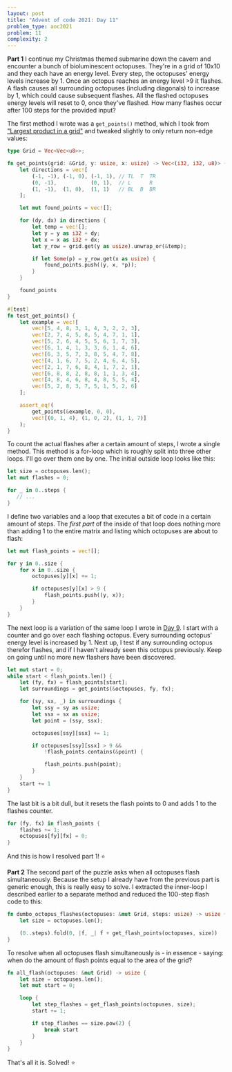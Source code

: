 ```yaml
---
layout: post
title: "Advent of code 2021: Day 11"
problem_type: aoc2021
problem: 11
complexity: 2
---
```


**Part 1**
I continue my Christmas themed submarine down the cavern and encounter a bunch of bioluminescent octopuses. They're in a grid of 10x10 and they each have an energy level. Every step, the octopuses' energy levels increase by 1. Once an octopus reaches an energy level >9 it flashes. A flash causes all surrounding octopuses (including diagonals) to increase by 1, which could cause subsequent flashes. All the flashed octopuses energy levels will reset to 0, once they've flashed. How many flashes occur after 100 steps for the provided input?

The first method I wrote was a `get_points()` method, which I took from ["Largest product in a grid"](/2021/10/24/project-euler-11-largest-product-in-a-grid.html) and tweaked slightly to only return non-edge values:

```rust
type Grid = Vec<Vec<u8>>;

fn get_points(grid: &Grid, y: usize, x: usize) -> Vec<(i32, i32, u8)> {
    let directions = vec![
        (-1, -1), (-1, 0), (-1, 1), // TL  T  TR
        (0, -1),           (0, 1),  // L      R
        (1, -1),  (1, 0),  (1, 1)   // BL  B  BR
    ];

    let mut found_points = vec![];

    for (dy, dx) in directions {
        let temp = vec![];
        let y = y as i32 + dy;
        let x = x as i32 + dx;
        let y_row = grid.get(y as usize).unwrap_or(&temp);

        if let Some(p) = y_row.get(x as usize) {
            found_points.push((y, x, *p));
        }
    }

    found_points
}

#[test]
fn test_get_points() {
    let example = vec![
        vec![5, 4, 8, 3, 1, 4, 3, 2, 2, 3],
        vec![2, 7, 4, 5, 8, 5, 4, 7, 1, 1],
        vec![5, 2, 6, 4, 5, 5, 6, 1, 7, 3],
        vec![6, 1, 4, 1, 3, 3, 6, 1, 4, 6],
        vec![6, 3, 5, 7, 3, 8, 5, 4, 7, 8],
        vec![4, 1, 6, 7, 5, 2, 4, 6, 4, 5],
        vec![2, 1, 7, 6, 8, 4, 1, 7, 2, 1],
        vec![6, 8, 8, 2, 8, 8, 1, 1, 3, 4],
        vec![4, 8, 4, 6, 8, 4, 8, 5, 5, 4],
        vec![5, 2, 8, 3, 7, 5, 1, 5, 2, 6]
    ];

    assert_eq!(
        get_points(&example, 0, 0),
        vec![(0, 1, 4), (1, 0, 2), (1, 1, 7)]
    );
}
```

To count the actual flashes after a certain amount of steps, I wrote a single method. This method is a for-loop which is roughly split into three other loops. I'll go over them one by one. The initial outside loop looks like this:

```rust
let size = octopuses.len();
let mut flashes = 0;

for _ in 0..steps {
   // ...
}
```

I define two variables and a loop that executes a bit of code in a certain amount of steps. The _first part_ of the inside of that loop does nothing more than adding 1 to the entire matrix and listing which octopuses are about to flash:

```rust
let mut flash_points = vec![];

for y in 0..size {
    for x in 0..size {
        octopuses[y][x] += 1;

        if octopuses[y][x] > 9 {
            flash_points.push((y, x));
        }
    }
}
```

The next loop is a variation of the same loop I wrote in [Day 9](/2021/12/09/advent-of-code-2021-9.html). I start with a counter and go over each flashing octopus. Every surrounding octopus' energy level is increased by 1. Next up, I test if any surrounding octopus therefor flashes, and if I haven't already seen this octopus previously. Keep on going until no more new flashers have been discovered.

```rust
let mut start = 0;
while start < flash_points.len() {
    let (fy, fx) = flash_points[start];
    let surroundings = get_points(&octopuses, fy, fx);

    for (sy, sx, _) in surroundings {
        let ssy = sy as usize;
        let ssx = sx as usize;
        let point = (ssy, ssx);

        octopuses[ssy][ssx] += 1;

        if octopuses[ssy][ssx] > 9 &&
            !flash_points.contains(&point) {

            flash_points.push(point);
        }
    }
    start += 1
}
```

The last bit is a bit dull, but it resets the flash points to 0 and adds 1 to the flashes counter.

```rust
for (fy, fx) in flash_points {
    flashes += 1;
    octopuses[fy][fx] = 0;
}
```

And this is how I resolved part 1! ⭐️

**Part 2**
The second part of the puzzle asks when all octopuses flash simultaneously. Because the setup I already have from the previous part is generic enough, this is really easy to solve. I extracted the inner-loop I described earlier to a separate method and reduced the 100-step flash code to this:

```rust
fn dumbo_octopus_flashes(octopuses: &mut Grid, steps: usize) -> usize {
    let size = octopuses.len();

    (0..steps).fold(0, |f, _| f + get_flash_points(octopuses, size))
}
```

To resolve when all octopuses flash simultaneously is - in essence - saying: when do the amount of flash points equal to the area of the grid?

```rust
fn all_flash(octopuses: &mut Grid) -> usize {
    let size = octopuses.len();
    let mut start = 0;

    loop {
        let step_flashes = get_flash_points(octopuses, size);
        start += 1;

        if step_flashes == size.pow(2) {
            break start
        }
    }
}
```

That's all it is. Solved! ⭐️
